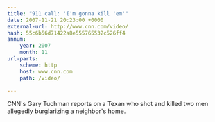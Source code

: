 ```yaml
---
title: "911 call: 'I'm gonna kill 'em'"
date: 2007-11-21 20:23:00 +0000
external-url: http://www.cnn.com/video/
hash: 55c6b56d71422a8e555765532c526ff4
annum:
    year: 2007
    month: 11
url-parts:
    scheme: http
    host: www.cnn.com
    path: /video/

---
```


CNN's Gary Tuchman reports on a Texan who shot and killed two men allegedly burglarizing a neighbor's home.
